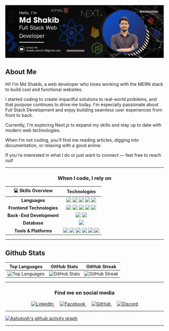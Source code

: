  <img alt="html5" src="./githubCover.png" />

## About Me 

Hi! I'm Md Shakib, a web developer who loves working with the MERN stack to build cool and functional websites.

I started coding to create impactful solutions to real-world problems, and that purpose continues to drive me today. I'm especially passionate about Full Stack Development and enjoy building seamless user experiences from front to back.

Currently, I'm exploring Next.js to expand my skills and stay up to date with modern web technologies.

When I’m not coding, you’ll find me reading articles, digging into documentation, or relaxing with a good anime.

If you're interested in what I do or just want to connect — feel free to reach out!


--------------------------------------------------------------------


<div style="text-align: center;">
  <h3 align="center">When I code, I rely on</h3>

  <table align="center">
    <thead>
      <tr>
        <th>💻 <strong>Skills Overview</strong></th>
        <th><strong>Technologies</strong></th>
      </tr>
    </thead>
    <tbody>
      <tr>
        <td><strong>Languages</strong></td>
        <td>
          <img src="https://img.shields.io/badge/-JavaScript-333333?style=flat&logo=javascript" />
          <img src="https://img.shields.io/badge/-Python-333333?style=flat&logo=python" />
          <img src="https://img.shields.io/badge/-Java-333333?style=flat&logo=java" />
          <img src="https://img.shields.io/badge/-C-333333?style=flat&logo=c" />
          <img src="https://img.shields.io/badge/-C++-333333?style=flat&logo=cplusplus" />
        </td>
      </tr>
      <tr>
        <td><strong>Frontend Technologies</strong></td>
        <td>
          <img src="https://img.shields.io/badge/-HTML5-333333?style=flat&logo=html5" />
          <img src="https://img.shields.io/badge/-CSS3-333333?style=flat&logo=css3" />
          <img src="https://img.shields.io/badge/-TailwindCSS-333333?style=flat&logo=tailwindcss" />
          <img src="https://img.shields.io/badge/-React-333333?style=flat&logo=react" />
          <img src="https://img.shields.io/badge/-Next.js-333333?style=flat&logo=next.js" />
        </td>
      </tr>
      <tr>
        <td><strong>Back-End Development</strong></td>
        <td>
          <img src="https://img.shields.io/badge/-Node.js-333333?style=flat&logo=node.js" />
          <img src="https://img.shields.io/badge/-Express.js-333333?style=flat&logo=express" />
        </td>
      </tr>
      <tr>
        <td><strong>Database</strong></td>
        <td>
          <img src="https://img.shields.io/badge/-MongoDB-333333?style=flat&logo=mongodb" />
        </td>
      </tr>
      <tr>
        <td><strong>Tools & Platforms</strong></td>
        <td>
          <img src="https://img.shields.io/badge/-Git-333333?style=flat&logo=git" />
          <img src="https://img.shields.io/badge/-GitHub-333333?style=flat&logo=github" />
          <img src="https://img.shields.io/badge/-Firebase-333333?style=flat&logo=firebase" />
          <img src="https://img.shields.io/badge/-JWT-333333?style=flat&logo=json-web-tokens" />
          <img src="https://img.shields.io/badge/-Postman-333333?style=flat&logo=postman" />
          <img src="https://img.shields.io/badge/-VS%20Code-333333?style=flat&logo=visual-studio-code" />
        </td>
      </tr>
    </tbody>
  </table>
</div>






--------------------------------------------------------------------

 ## Github Stats

| Top Languages | GitHub Stats | GitHub Streak |
|:---:|:---:|:---:|
| ![Top Languages](https://github-readme-stats.vercel.app/api/top-langs/?username=mdshakibsami&theme=transparent&hide_border=true&include_all_commits=true&count_private=true&layout=compact) | ![GitHub Stats](https://github-readme-stats.vercel.app/api?username=mdshakibsami&theme=transparent&hide_border=true&include_all_commits=true&count_private=false) | ![GitHub Streak](https://github-readme-streak-stats.herokuapp.com/?user=mdshakibsami&theme=transparent&hide_border=true) |


--------------------------------------------------------------------

<h3 align="center">Find me on social media</h3>

<p align="center">
  <a href="https://www.linkedin.com/in/mdshakibsami" target="_blank" rel="noopener">
    <img src="https://img.shields.io/badge/LinkedIn-0A66C2?style=flat&logo=linkedin&logoColor=white" alt="LinkedIn" />
  </a>
  &nbsp;&nbsp;&nbsp;
  <a href="https://www.facebook.com/mdshakibsami" target="_blank" rel="noopener">
    <img src="https://img.shields.io/badge/Facebook-1877F2?style=flat&logo=facebook&logoColor=white" alt="Facebook" />
  </a>
  &nbsp;&nbsp;&nbsp;
  <a href="https://github.com/mdshakibsami" target="_blank" rel="noopener">
    <img src="https://img.shields.io/badge/GitHub-181717?style=flat&logo=github&logoColor=white" alt="GitHub" />
  </a>
  &nbsp;&nbsp;&nbsp;
  <a href="https://discord.gg/1104363740444512378" target="_blank" rel="noopener">
    <img src="https://img.shields.io/badge/Discord-5865F2?style=flat&logo=discord&logoColor=white" alt="Discord" />
  </a>
</p>

--------------------------------------------------------------------

[![Ashutosh's github activity graph](https://github-readme-activity-graph.vercel.app/graph?username=mdshakibsami&bg_color=0D1117&color=00FF00&line=FF0000&point=00FF00&area=false&hide_border=true)](https://github.com/ashutosh00710/github-readme-activity-graph)

-------------------------------------------------------------------






